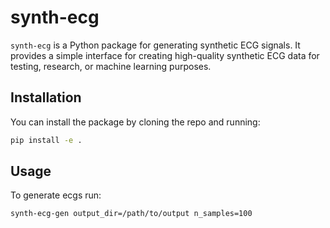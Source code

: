 # synth-ecg

`synth-ecg` is a Python package for generating synthetic ECG signals. It provides a simple interface for creating high-quality synthetic ECG data for testing, research, or machine learning purposes.

## Installation

You can install the package by cloning the repo and running:

```bash
pip install -e .
```

## Usage

To generate ecgs run:

```bash
synth-ecg-gen output_dir=/path/to/output n_samples=100
```
